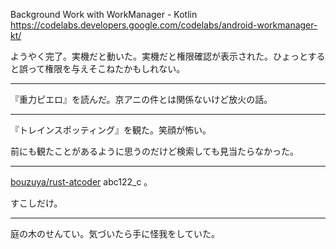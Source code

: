 Background Work with WorkManager - Kotlin
https://codelabs.developers.google.com/codelabs/android-workmanager-kt/

ようやく完了。実機だと動いた。実機だと権限確認が表示された。ひょっとすると誤って権限を与えそこねたかもしれない。

---

『重力ピエロ』を読んだ。京アニの件とは関係ないけど放火の話。

---

『トレインスポッティング』を観た。笑顔が怖い。

前にも観たことがあるように思うのだけど検索しても見当たらなかった。

---

[bouzuya/rust-atcoder][] abc122_c 。

すこしだけ。

---

庭の木のせんてい。気づいたら手に怪我をしていた。

[bouzuya/rust-atcoder]: https://github.com/bouzuya/rust-atcoder
